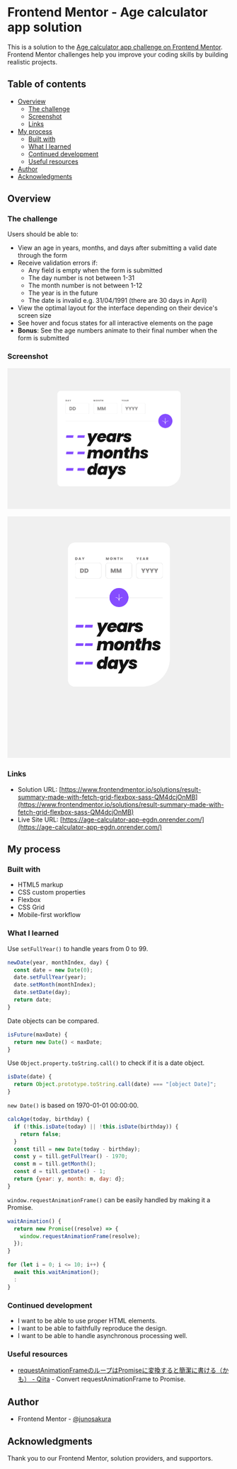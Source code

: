 # Frontend Mentor - Age calculator app solution

This is a solution to the [Age calculator app challenge on Frontend Mentor](https://www.frontendmentor.io/challenges/age-calculator-app-dF9DFFpj-Q). Frontend Mentor challenges help you improve your coding skills by building realistic projects. 

## Table of contents

- [Overview](#overview)
  - [The challenge](#the-challenge)
  - [Screenshot](#screenshot)
  - [Links](#links)
- [My process](#my-process)
  - [Built with](#built-with)
  - [What I learned](#what-i-learned)
  - [Continued development](#continued-development)
  - [Useful resources](#useful-resources)
- [Author](#author)
- [Acknowledgments](#acknowledgments)

## Overview

### The challenge

Users should be able to:

- View an age in years, months, and days after submitting a valid date through the form
- Receive validation errors if:
  - Any field is empty when the form is submitted
  - The day number is not between 1-31
  - The month number is not between 1-12
  - The year is in the future
  - The date is invalid e.g. 31/04/1991 (there are 30 days in April)
- View the optimal layout for the interface depending on their device's screen size
- See hover and focus states for all interactive elements on the page
- **Bonus**: See the age numbers animate to their final number when the form is submitted

### Screenshot

![](./screenshot-desktop.png)

![](./screenshot-mobile.png)

### Links

- Solution URL: [https://www.frontendmentor.io/solutions/result-summary-made-with-fetch-grid-flexbox-sass-QM4dcjOnMB](https://www.frontendmentor.io/solutions/result-summary-made-with-fetch-grid-flexbox-sass-QM4dcjOnMB)
- Live Site URL: [https://age-calculator-app-egdn.onrender.com/](https://age-calculator-app-egdn.onrender.com/)

## My process

### Built with

- HTML5 markup
- CSS custom properties
- Flexbox
- CSS Grid
- Mobile-first workflow

### What I learned

Use `setFullYear()` to handle years from 0 to 99.

```js
newDate(year, monthIndex, day) {
  const date = new Date(0);
  date.setFullYear(year);
  date.setMonth(monthIndex);
  date.setDate(day);
  return date;
}
```

Date objects can be compared.

```js
isFuture(maxDate) {
  return new Date() < maxDate;
}
```

Use `Object.property.toString.call()` to check if it is a date object.

```js
isDate(date) {
  return Object.prototype.toString.call(date) === "[object Date]";
}
```

`new Date()` is based on 1970-01-01 00:00:00.

```js
calcAge(today, birthday) {
  if (!this.isDate(today) || !this.isDate(birthday)) {
    return false;
  }
  const till = new Date(today - birthday);
  const y = till.getFullYear() - 1970;
  const m = till.getMonth();
  const d = till.getDate() - 1;
  return {year: y, month: m, day: d};
}
```

`window.requestAnimationFrame()` can be easily handled by making it a Promise.

```js
waitAnimation() {
  return new Promise((resolve) => {
    window.requestAnimationFrame(resolve);
  });
}
```

```js
for (let i = 0; i <= 10; i++) {
  await this.waitAnimation();
  :
}
```

### Continued development

- I want to be able to use proper HTML elements.
- I want to be able to faithfully reproduce the design.
- I want to be able to handle asynchronous processing well.

### Useful resources

- [requestAnimationFrameのループはPromiseに変換すると簡潔に書ける（かも） - Qiita](https://qiita.com/access3151fq/items/6ef2b024b365685834ce) - Convert requestAnimationFrame to Promise.

## Author

- Frontend Mentor - [@junosakura](https://www.frontendmentor.io/profile/junosakura)

## Acknowledgments

Thank you to our Frontend Mentor, solution providers, and supportors.
